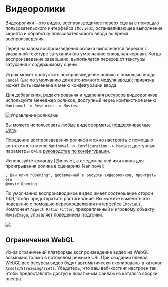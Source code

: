 # Видеоролики

Видеоролики – это видео, воспроизводимое поверх сцены с помощью пользовательского интерфейса `IMovieUI`, останавливающее выполнение скрипта и обработку пользовательского ввода во время воспроизведения.

Перед началом воспроизведения ролика выполняется переход к указанной текстуре затухания (по умолчанию сплошная черная). Когда воспроизведение завершено, выполняется переход от текстуры затухания к содержимому сцены.

Игрок может пропустить воспроизведение ролика с помощью ввода `Cancel` (`Esc` по умолчанию для автономного модуля ввода); привязка может быть изменена в меню конфигурации ввода.

Для добавления, редактирования и удаления ресурсов видеороликов используйте менеджер роликов, доступный через контекстное меню `Naninovel -> Resources -> Movies`:

![Управление роликами](https://i.gyazo.com/aace59f30f42245fc3ba714d10815d46.png)

Вы можете использовать любые видеоформаты, [поддерживаемые Unity](https://docs.unity3d.com/Manual/VideoSources-FileCompatibility).

Поведение воспроизведения роликов можно настроить с помощью контекстного меню `Naninovel -> Configuration -> Movies`; доступные параметры см. в [руководстве по конфигурации](/ru/guide/configuration#видеороликиs).

Используйте команду [@movie], а следом за ней имя клипа для проигрывания ролика в сценариях Naninovel:

```nani
; Дан клип "Opening", добавленный в ресурсы видеороликов, проиграть его
@movie Opening
```

По умолчанию воспроизводимое видео имеет соотношение сторон 16:9, чтобы предотвратить растягивание. Вы можете изменить это поведение с помощью [переопределения](/ru/guide/user-interface.html#ui-customization) интерфейса `IMovieUI`. Компонент  `Aspect Ratio Fitter`, прикрепленный к игровому объекту `MovieImage`, управляет поведением подгонки.

![](https://i.gyazo.com/38e8b1fc220d5fedd50f62ab855b2e92.png)

## Ограничения WebGL

Из-за ограничений платформы воспроизведение видео на WebGL возможно только в потоковом режиме URI. При создании плеера WebGL все ресурсы видео будут автоматически скопированы в каталог `Assets/StreamingAssets`. Убедитесь, что ваш веб-хостинг настроен так, чтобы предоставлять доступ к локальным файлам из каталога сборки плеера.
